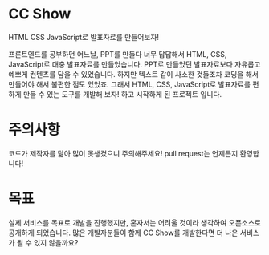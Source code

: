 # CC Show
HTML CSS JavaScript로 발표자료를 만들어보자!

프론트엔드를 공부하던 어느날, PPT를 만들다 너무 답답해서 HTML, CSS, JavaScript로 대충 발표자료를 만들었습니다. PPT로 만들었던 발표자료보다 자유롭고 예쁘게 컨텐츠를 담을 수 있었습니다.
하지만 텍스트 같이 사소한 것들조차 코딩을 해서 만들어야 해서 불편한 점도 있었죠. 그래서 HTML, CSS, JavaScript로 발표자료를 편하게 만들 수 있는 도구를 개발해 보자! 하고 시작하게 된 프로젝트 입니다.

# 주의사항
코드가 제작자를 닮아 많이 못생겼으니 주의해주세요!
pull request는 언제든지 환영합니다!

# 목표
실제 서비스를 목표로 개발을 진행했지만, 혼자서는 어려울 것이라 생각하여 오픈소스로 공개하게 되었습니다.
많은 개발자분들이 함께 CC Show를 개발한다면 더 나은 서비스가 될 수 있지 않을까요?